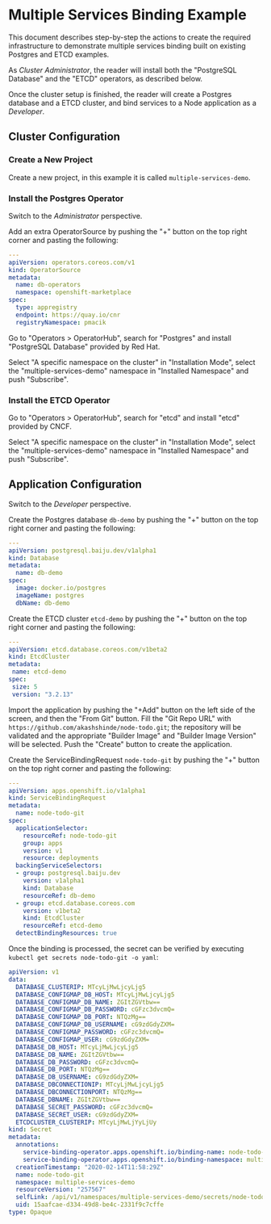 # Multiple Services Binding Example

This document describes step-by-step the actions to create the required
infrastructure to demonstrate multiple services binding built on existing
Postgres and ETCD examples.

As *Cluster Administrator*, the reader will install both the "PostgreSQL
Database" and the "ETCD" operators, as described below.

Once the cluster setup is finished, the reader will create a Postgres
database and a ETCD cluster, and bind services to a Node application as
a *Developer*.

## Cluster Configuration

### Create a New Project

Create a new project, in this example it is called `multiple-services-demo`.

### Install the Postgres Operator

Switch to the *Administrator* perspective.

Add an extra OperatorSource by pushing the "+" button on the top right corner
and pasting the following:

```yaml
---
apiVersion: operators.coreos.com/v1
kind: OperatorSource
metadata:
  name: db-operators
  namespace: openshift-marketplace
spec:
  type: appregistry
  endpoint: https://quay.io/cnr
  registryNamespace: pmacik
```

Go to "Operators > OperatorHub", search for "Postgres" and install "PostgreSQL
Database" provided by Red Hat.

Select "A specific namespace on the cluster" in "Installation Mode", select the
"multiple-services-demo" namespace in "Installed Namespace" and push "Subscribe".

### Install the ETCD Operator

Go to "Operators > OperatorHub", search for "etcd" and install "etcd" provided by
CNCF.

Select "A specific namespace on the cluster" in "Installation Mode", select the
"multiple-services-demo" namespace in "Installed Namespace" and push "Subscribe".

## Application Configuration

Switch to the *Developer* perspective.

Create the Postgres database `db-demo` by pushing the "+" button on the top right
corner and pasting the following:

```yaml
---
apiVersion: postgresql.baiju.dev/v1alpha1
kind: Database
metadata:
  name: db-demo
spec:
  image: docker.io/postgres
  imageName: postgres
  dbName: db-demo
```

Create the ETCD cluster `etcd-demo` by pushing the "+" button on the top right
corner and pasting the following:

```yaml
---
apiVersion: etcd.database.coreos.com/v1beta2
kind: EtcdCluster
metadata:
 name: etcd-demo
spec:
 size: 5
 version: "3.2.13"
```

Import the application by pushing the "+Add" button on the left side of the
screen, and then the "From Git" button. Fill the "Git Repo URL" with
`https://github.com/akashshinde/node-todo.git`; the repository will be
validated and the appropriate "Builder Image" and "Builder Image Version"
will be selected. Push the "Create" button to create the application.

Create the ServiceBindingRequest `node-todo-git` by pushing the "+" button
on the top right corner and pasting the following:

```yaml
---
apiVersion: apps.openshift.io/v1alpha1
kind: ServiceBindingRequest
metadata:
  name: node-todo-git
spec:
  applicationSelector:
    resourceRef: node-todo-git
    group: apps
    version: v1
    resource: deployments
  backingServiceSelectors:
  - group: postgresql.baiju.dev
    version: v1alpha1
    kind: Database
    resourceRef: db-demo
  - group: etcd.database.coreos.com
    version: v1beta2
    kind: EtcdCluster
    resourceRef: etcd-demo
  detectBindingResources: true
```

Once the binding is processed, the secret can be verified by executing
`kubectl get secrets node-todo-git -o yaml`:

```yaml
apiVersion: v1
data:
  DATABASE_CLUSTERIP: MTcyLjMwLjcyLjg5
  DATABASE_CONFIGMAP_DB_HOST: MTcyLjMwLjcyLjg5
  DATABASE_CONFIGMAP_DB_NAME: ZGItZGVtbw==
  DATABASE_CONFIGMAP_DB_PASSWORD: cGFzc3dvcmQ=
  DATABASE_CONFIGMAP_DB_PORT: NTQzMg==
  DATABASE_CONFIGMAP_DB_USERNAME: cG9zdGdyZXM=
  DATABASE_CONFIGMAP_PASSWORD: cGFzc3dvcmQ=
  DATABASE_CONFIGMAP_USER: cG9zdGdyZXM=
  DATABASE_DB_HOST: MTcyLjMwLjcyLjg5
  DATABASE_DB_NAME: ZGItZGVtbw==
  DATABASE_DB_PASSWORD: cGFzc3dvcmQ=
  DATABASE_DB_PORT: NTQzMg==
  DATABASE_DB_USERNAME: cG9zdGdyZXM=
  DATABASE_DBCONNECTIONIP: MTcyLjMwLjcyLjg5
  DATABASE_DBCONNECTIONPORT: NTQzMg==
  DATABASE_DBNAME: ZGItZGVtbw==
  DATABASE_SECRET_PASSWORD: cGFzc3dvcmQ=
  DATABASE_SECRET_USER: cG9zdGdyZXM=
  ETCDCLUSTER_CLUSTERIP: MTcyLjMwLjYyLjUy
kind: Secret
metadata:
  annotations:
    service-binding-operator.apps.openshift.io/binding-name: node-todo-git
    service-binding-operator.apps.openshift.io/binding-namespace: multiple-services-demo
  creationTimestamp: "2020-02-14T11:58:29Z"
  name: node-todo-git
  namespace: multiple-services-demo
  resourceVersion: "257567"
  selfLink: /api/v1/namespaces/multiple-services-demo/secrets/node-todo-git
  uid: 15aafcae-d334-49d8-be4c-2331f9c7cffe
type: Opaque
```
